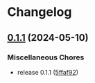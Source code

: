 # Changelog

## [0.1.1](https://github.com/hairyhenderson/go-fsimpl/compare/v0.1.0...v0.1.1) (2024-05-10)


### Miscellaneous Chores

* release 0.1.1 ([5ffaf92](https://github.com/hairyhenderson/go-fsimpl/commit/5ffaf9259077f64f7ed42e533300148ee6baee30))
